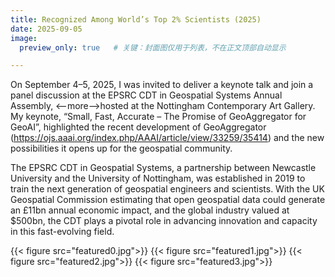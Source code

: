 ```yaml
---
title: Recognized Among World’s Top 2% Scientists (2025)
date: 2025-09-05
image:
  preview_only: true   # 关键：封面图仅用于列表，不在正文顶部自动显示

---
```




On September 4–5, 2025, I was invited to deliver a keynote talk and join a panel discussion at the EPSRC CDT in Geospatial Systems Annual Assembly, <--more-->hosted at the Nottingham Contemporary Art Gallery. My keynote, “Small, Fast, Accurate – The Promise of GeoAggregator for GeoAI”, highlighted the recent development of GeoAggregator (https://ojs.aaai.org/index.php/AAAI/article/view/33259/35414) and the new possibilities it opens up for the geospatial community.

The EPSRC CDT in Geospatial Systems, a partnership between Newcastle University and the University of Nottingham, was established in 2019 to train the next generation of geospatial engineers and scientists. With the UK Geospatial Commission estimating that open geospatial data could generate an £11bn annual economic impact, and the global industry valued at $500bn, the CDT plays a pivotal role in advancing innovation and capacity in this fast-evolving field.

{{< figure src="featured0.jpg">}}
{{< figure src="featured1.jpg">}}
{{< figure src="featured2.jpg">}}
{{< figure src="featured3.jpg">}}


